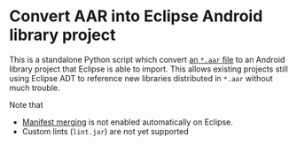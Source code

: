 Convert AAR into Eclipse Android library project
================================================

This is a standalone Python script which convert [an `*.aar` file][aar] to an Android library project that Eclipse is able to import. This allows existing projects still using Eclipse ADT to reference new libraries distributed in `*.aar` without much trouble.

Note that

* [Manifest merging][merge] is not enabled automatically on Eclipse.
* Custom lints (`lint.jar`) are not yet supported

[aar]: http://tools.android.com/tech-docs/new-build-system/aar-format
[merge]: http://stackoverflow.com/q/10976635
